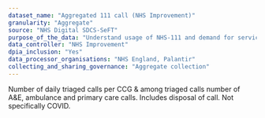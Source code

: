 ```yaml
---
dataset_name: "Aggregated 111 call (NHS Improvement)"
granularity: "Aggregate"
source: "NHS Digital SDCS-SeFT"
purpose_of_the_data: "Understand usage of NHS-111 and demand for services, to support capacity planning"
data_controller: "NHS Improvement"
dpia_inclusion: "Yes"
data_processor_organisations: "NHS England, Palantir"
collecting_and_sharing_governance: "Aggregate collection"
---
```

Number of daily triaged calls per CCG & among triaged calls number of A&E, ambulance and primary care calls. Includes disposal of call. Not specifically COVID.